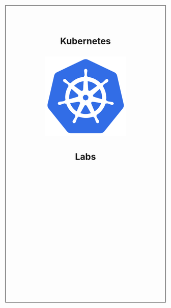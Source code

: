 <div style="height:24.7cm; position: relative; border: 1px solid black;">
    <h1 style="position:absolute; top: 6%; width:100%; text-align: center;">Kubernetes</h1>
    <h1 style="position:absolute; top: 13%; width:100%; text-align: center;">
        <img src="resources/kubernetes-logo.png" />
    </h1>
    <h1 style="position:absolute; top: 45%; width:100%; text-align: center;">Labs</h1>
    <span class="zenika-logo"/>
</div>
<div class="pb"></div>
